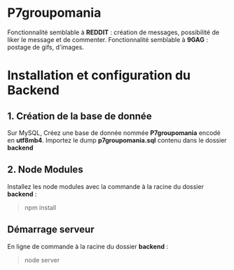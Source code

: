 # P7groupomania

Fonctionnalité semblable à **REDDIT** : création de messages, possibilité de liker le message et de commenter.
Fonctionnalité semblable à **9GAG** : postage de gifs, d'images.

# Installation et configuration du Backend

## 1. Création de la base de donnée

Sur MySQL, Créez une base de donnée nommée **P7groupomania** encodé en **utf8mb4**.
Importez le dump **p7groupomania.sql** contenu dans le dossier **backend**

## 2. Node Modules

Installez les node modules avec la commande à la racine du dossier **backend** :
> npm install


## Démarrage serveur

En ligne de commande à la racine du dossier **backend** :
> node server
